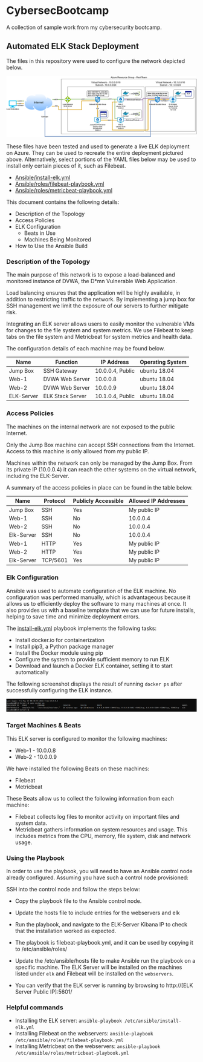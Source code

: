 # CybersecBootcamp
A collection of sample work from my cybersecurity bootcamp.

## Automated ELK Stack Deployment

The files in this repository were used to configure the network depicted below.

![ELK Stack Network Diagram](Diagrams/Wk13-Azure-ELK.png "ELK Stack Network Diagram")

These files have been tested and used to generate a live ELK deployment on Azure. They can be used to recreate the entire deployment pictured above. Alternatively, select portions of the YAML files below may be used to install only certain pieces of it, such as Filebeat.

  - [Ansible/install-elk.yml](Ansible/install-elk.yml)
  - [Ansible/roles/filebeat-playbook.yml](Ansible/roles/filebeat-playbook.yml)
  - [Ansible/roles/metricbeat-playbook.yml](Ansible/roles/metricbeat-playbook.yml)

This document contains the following details:
- Description of the Topology
- Access Policies
- ELK Configuration
  - Beats in Use
  - Machines Being Monitored
- How to Use the Ansible Build


### Description of the Topology

The main purpose of this network is to expose a load-balanced and monitored instance of DVWA, the D\*mn Vulnerable Web Application.

Load balancing ensures that the application will be highly available, in addition to restricting traffic to the network. By implementing a jump box for SSH management we limit the exposure of our servers to further mitigate risk.

Integrating an ELK server allows users to easily monitor the vulnerable VMs for changes to the file system and system metrics. We use Filebeat to keep tabs on the file system and Metricbeat for system metrics and health data.

The configuration details of each machine may be found below.

| Name       | Function         | IP Address       | Operating System |
|------------|------------------|------------------|------------------|
| Jump Box   | SSH Gateway      | 10.0.0.4, Public | ubuntu 18.04     |
| Web-1      | DVWA Web Server  | 10.0.0.8         | ubuntu 18.04     |
| Web-2      | DVWA Web Server  | 10.0.0.9         | ubuntu 18.04     |
| ELK-Server | ELK Stack Server | 10.1.0.4, Public | ubuntu 18.04     |

### Access Policies

The machines on the internal network are not exposed to the public Internet. 

Only the Jump Box machine can accept SSH connections from the Internet. Access to this machine is only allowed from my public IP.

Machines within the network can only be managed by the Jump Box. From its private IP (10.0.0.4) it can reach the other systems on the virtual network, including the ELK-Server.

A summary of the access policies in place can be found in the table below.

| Name       | Protocol | Publicly Accessible | Allowed IP Addresses |
|------------|----------|---------------------|----------------------|
| Jump Box   | SSH      | Yes                 | My public IP         |
| Web-1      | SSH      | No                  | 10.0.0.4             |
| Web-2      | SSH      | No                  | 10.0.0.4             |
| Elk-Server | SSH      | No                  | 10.0.0.4             |
| Web-1      | HTTP     | Yes                 | My public IP         |
| Web-2      | HTTP     | Yes                 | My public IP         |
| Elk-Server | TCP/5601 | Yes                 | My public IP         |

### Elk Configuration

Ansible was used to automate configuration of the ELK machine. No configuration was performed manually, which is advantageous because it allows us to efficiently deploy the software to many machines at once.  It also provides us with a baseline template that we can use for future installs, helping to save time and minimize deployment errors.

The [install-elk.yml](Ansible/install-elk.yml) playbook implements the following tasks:
- Install docker.io for containerization
- Install pip3, a Python package manager
- Install the Docker module using pip
- Configure the system to provide sufficient memory to run ELK
- Download and launch a Docker ELK container, setting it to start automatically

The following screenshot displays the result of running `docker ps` after successfully configuring the ELK instance.

![docker ps example](Images/ELKserver-DockerPS.png "ELK Server - docker ps example")

### Target Machines & Beats
This ELK server is configured to monitor the following machines:
- Web-1 - 10.0.0.8
- Web-2 - 10.0.0.9

We have installed the following Beats on these machines:
- Filebeat
- Metricbeat

These Beats allow us to collect the following information from each machine:
- Filebeat collects log files to monitor activity on important files and system data.
- Metricbeat gathers information on system resources and usage.  This includes metrics from the CPU, memory, file system, disk and network usage.

### Using the Playbook
In order to use the playbook, you will need to have an Ansible control node already configured. Assuming you have such a control node provisioned: 

SSH into the control node and follow the steps below:
- Copy the playbook file to the Ansible control node.
- Update the hosts file to include entries for the webservers and elk
- Run the playbook, and navigate to the ELK-Server Kibana IP to check that the installation worked as expected.

- The playbook is filebeat-playbook.yml, and it can be used by copying it to /etc/ansible/roles/
- Update the /etc/ansible/hosts file to make Ansible run the playbook on a specific machine. The ELK Server will be installed on the machines listed under `elk` and Filebeat will be installed on the `webservers`.
- You can verify that the ELK server is running by browsing to http://\[ELK Server Public IP]:5601/

### Helpful commands
- Installing the ELK server: `ansible-playbook /etc/ansible/install-elk.yml`
- Installing Filebeat on the webservers: `ansible-playbook /etc/ansible/roles/filebeat-playbook.yml`
- Installing Metricbeat on the webservers: `ansible-playbook /etc/ansible/roles/metricbeat-playbook.yml`